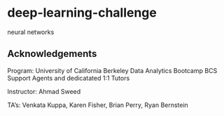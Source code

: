 # deep-learning-challenge
neural networks

## Acknowledgements
Program: University of California Berkeley Data Analytics Bootcamp BCS Support Agents and dedicatated 1:1 Tutors

Instructor: Ahmad Sweed

TA’s: Venkata Kuppa, Karen Fisher, Brian Perry, Ryan Bernstein

